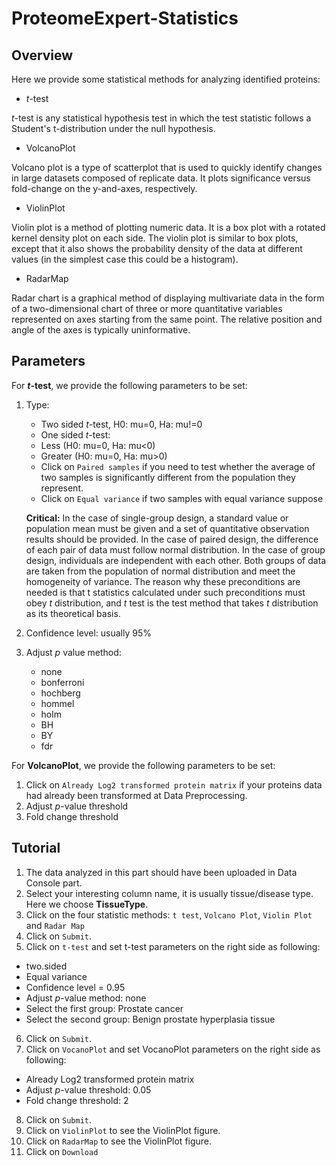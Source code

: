 # ProteomeExpert-Statistics

## Overview
Here we provide some statistical methods for analyzing identified proteins:
  
  - *t*-test

*t*-test is any statistical hypothesis test in which the test statistic follows a Student's t-distribution under the null hypothesis.

- VolcanoPlot

Volcano plot is a type of scatterplot that is used to quickly identify changes in large datasets composed of replicate data. It plots significance versus fold-change on the y-and-axes, respectively.

- ViolinPlot

Violin plot is a method of plotting numeric data. It is a box plot with a rotated kernel density plot on each side. The violin plot is similar to box plots, except that it also shows the probability density of the data at different values (in the simplest case this could be a histogram).

- RadarMap

Radar chart is a graphical method of displaying multivariate data in the form of a two-dimensional chart of three or more quantitative variables represented on axes starting from the same point. The relative position and angle of the axes is typically uninformative.

## Parameters
For ***t*-test**, we provide the following parameters to be set:

1. Type:
	- Two sided *t*-test, H0: mu=0, Ha: mu!=0
	- One sided *t*-test:
	- Less (H0: mu=0, Ha: mu<0)
	- Greater (H0: mu=0, Ha: mu>0)
	- Click on `Paired samples` if you need to test whether the average of two samples is significantly different from the population they represent.
	- Click on `Equal variance` if two samples with equal variance suppose

	**Critical:** In the case of single-group design, a standard value or population mean must be given and a set of quantitative observation results should be provided. In the case of paired design, the difference of each pair of data must follow normal distribution. In the case of group design, individuals are independent with each other. Both groups of data are taken from the population of normal distribution and meet the homogeneity of variance. The reason why these preconditions are needed is that t statistics calculated under such preconditions must obey *t* distribution, and *t* test is the test method that takes *t* distribution as its theoretical basis.

2. Confidence level: usually 95%
3. Adjust *p* value method:
	- none 
	- bonferroni 
	- hochberg 
	- hommel 
	- holm 
	- BH 
	- BY 
	- fdr

For **VolcanoPlot**, we provide the following parameters to be set:

1. Click on `Already Log2 transformed protein matrix` if your proteins data had already been transformed at Data Preprocessing.
2. Adjust *p*-value threshold
3. Fold change threshold

## Tutorial 

1. The data analyzed in this part should have been uploaded in Data Console part.
2. Select your interesting column name, it is usually tissue/disease type. Here we choose **TissueType**.
3. Click on the four statistic methods: `t test`, `Volcano Plot`, `Violin Plot` and `Radar Map`
4. Click on `Submit`.
5. Click on `t-test` and set t-test parameters on the right side as following:
  - two.sided
- Equal variance
- Confidence level = 0.95
- Adjust *p*-value method: none
- Select the first group: Prostate cancer
- Select the second group: Benign prostate hyperplasia tissue
6. Click on `Submit`.
7. Click on `VocanoPlot` and set VocanoPlot parameters on the right side as following:
  - Already Log2 transformed protein matrix
- Adjust *p*-value threshold: 0.05
- Fold change threshold: 2
8. Click on `Submit`.
9. Click on `ViolinPlot` to see the ViolinPlot figure.
10. Click on `RadarMap` to see the ViolinPlot figure.
11. Click on `Download` 
